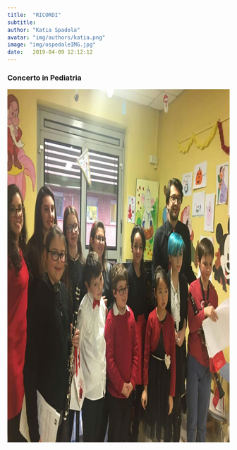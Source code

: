 ```yaml
---
title:  "RICORDI"
subtitle:
author: "Katia Spadola"
avatar: "img/authors/katia.png"
image: "img/ospedaleIMG.jpg"
date:   2019-04-09 12:12:12
---
```

### Concerto in Pediatria
<!--![ospedale](img/ospedaleIMG.jpg =20x100)-->
<img src="/img/ospedaleIMG.jpg" height="800" width="550">
